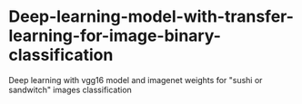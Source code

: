 # Deep-learning-model-with-transfer-learning-for-image-binary-classification
Deep learning with vgg16 model and imagenet weights for "sushi or sandwitch" images classification
